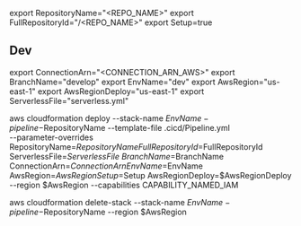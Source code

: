 export RepositoryName="<REPO_NAME>"
export FullRepositoryId="<ACCOUNT>/<REPO_NAME>"
export Setup=true

## Dev

export ConnectionArn="<CONNECTION_ARN_AWS>"
export BranchName="develop"
export EnvName="dev"
export AwsRegion="us-east-1"
export AwsRegionDeploy="us-east-1"
export ServerlessFile="serverless.yml"

aws cloudformation deploy --stack-name $EnvName-pipeline-$RepositoryName --template-file .cicd/Pipeline.yml \
--parameter-overrides RepositoryName=$RepositoryName FullRepositoryId=$FullRepositoryId ServerlessFile=$ServerlessFile \
BranchName=$BranchName ConnectionArn=$ConnectionArn EnvName=$EnvName AwsRegion=$AwsRegion Setup=$Setup AwsRegionDeploy=$AwsRegionDeploy \
--region $AwsRegion --capabilities CAPABILITY_NAMED_IAM

aws cloudformation delete-stack --stack-name $EnvName-pipeline-$RepositoryName --region $AwsRegion
